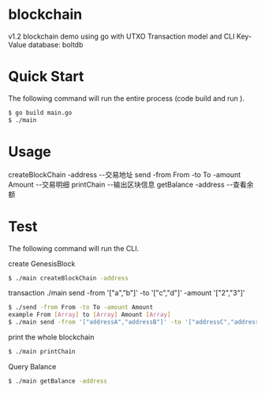 # blockchain
v1.2 blockchain demo using go with UTXO Transaction model and CLI
Key-Value database: boltdb
# Quick Start
The following command will run the entire process (code build and run ).

```sh
$ go build main.go
$ ./main
```
# Usage
createBlockChain -address --交易地址
send -from From -to To -amount Amount --交易明细
printChain --输出区块信息
getBalance -address --查看余额
# Test
The following command will run the CLI.

create GenesisBlock
```sh
$ ./main createBlockChain -address
```

transaction
./main send -from '["a","b"]' -to '["c","d"]' -amount '["2","3"]'
```sh
$ ./send -from From -to To -amount Amount
example From [Array] to [Array] Amount [Array]
$ ./main send -from '["addressA","addressB"]' -to '["addressC","addressD"]' -amount '["amountA","amountB"]' 
```

print the whole blockchain
```sh
$ ./main printChain
```

Query Balance
```sh
$ ./main getBalance -address
```
